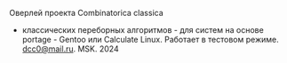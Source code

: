 Оверлей проекта Combinatorica classica
- классических переборных алгоритмов -
 для систем на основе portage - Gentoo или Calculate Linux.
Работает в тестовом режиме.
dcc0@mail.ru. MSK. 2024


